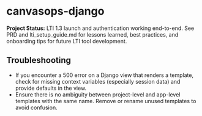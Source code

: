 # canvasops-django

**Project Status:** LTI 1.3 launch and authentication working end-to-end. See PRD and lti_setup_guide.md for lessons learned, best practices, and onboarding tips for future LTI tool development.

## Troubleshooting

- If you encounter a 500 error on a Django view that renders a template, check for missing context variables (especially session data) and provide defaults in the view.
- Ensure there is no ambiguity between project-level and app-level templates with the same name. Remove or rename unused templates to avoid confusion.